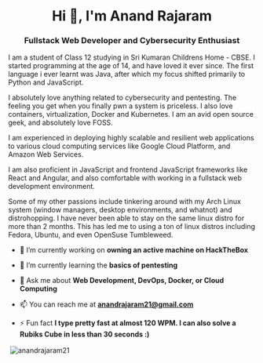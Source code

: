 <h1 align="center">Hi 👋, I'm Anand Rajaram</h1>
<h3 align="center">Fullstack Web Developer and Cybersecurity Enthusiast</h3>

I am a student of Class 12 studying in Sri Kumaran Childrens Home - CBSE. I started programming at the age of 14, and have loved it ever since. The first language i ever learnt was Java, after which my focus shifted primarily to Python and JavaScript.

I absolutely love anything related to cybersecurity and pentesting. The feeling you get when you finally pwn a system is priceless. I also love containers, virtualization, Docker and Kubernetes. I am an avid open source geek, and absolutely love FOSS.

I am experienced in deploying highly scalable and resilient web applications to various cloud computing services like Google Cloud Platform, and Amazon Web Services.

I am also proficient in JavaScript and frontend JavaScript frameworks like React and Angular, and also comfortable with working in a fullstack web development environment. 

Some of my other passions include tinkering around with my Arch Linux system (window managers, desktop environments, and whatnot) and distrohopping. I have never been able to stay on the same linux distro for more than 2 months. This has led me to using a ton of linux distros including Fedora, Ubuntu, and even OpenSuse Tumbleweed.

- 🔭 I’m currently working on **owning an active machine on HackTheBox**

- 🌱 I’m currently learning the **basics of pentesting**

- 💬 Ask me about **Web Development, DevOps, Docker, or Cloud Computing**

- 📫 You can reach me at **anandrajaram21@gmail.com**

- ⚡ Fun fact **I type pretty fast at almost 120 WPM. I can also solve a Rubiks Cube in less than 30 seconds :)**

<p>&nbsp;<img align="center" src="https://github-readme-stats.vercel.app/api?username=anandrajaram21&show_icons=true&theme=synthwave" alt="anandrajaram21" /></p>
